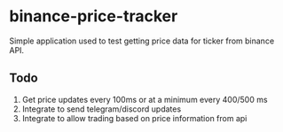 # binance-price-tracker

Simple application used to test getting price data for ticker from binance API.

## Todo
1. Get price updates every 100ms or at a minimum every 400/500 ms
2. Integrate to send telegram/discord updates
3. Integrate to allow trading based on price information from api
